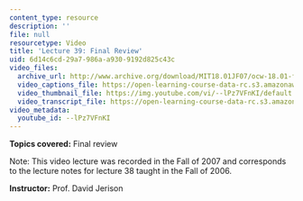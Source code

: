 ```yaml
---
content_type: resource
description: ''
file: null
resourcetype: Video
title: 'Lecture 39: Final Review'
uid: 6d14c6cd-29a7-986a-a930-9192d825c43c
video_files:
  archive_url: http://www.archive.org/download/MIT18.01JF07/ocw-18.01-f07-lec39_300k.mp4
  video_captions_file: https://open-learning-course-data-rc.s3.amazonaws.com/18-01-single-variable-calculus-fall-2006/9060bc29adf15dbd9ab2d585aa3c1e34_--lPz7VFnKI.vtt
  video_thumbnail_file: https://img.youtube.com/vi/--lPz7VFnKI/default.jpg
  video_transcript_file: https://open-learning-course-data-rc.s3.amazonaws.com/18-01-single-variable-calculus-fall-2006/80e61bf5d5448fa6d010c35feacbac44_--lPz7VFnKI.pdf
video_metadata:
  youtube_id: --lPz7VFnKI
---
```


**Topics covered:** Final review

Note: This video lecture was recorded in the Fall of 2007 and corresponds to the lecture notes for lecture 38 taught in the Fall of 2006.

**Instructor:** Prof. David Jerison